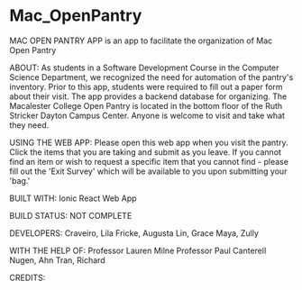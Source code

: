 # Mac_OpenPantry
MAC OPEN PANTRY APP is an app to facilitate the organization of Mac Open Pantry

ABOUT:
As students in a Software Development Course in the Computer Science Department, we recognized the need for automation of the pantry's inventory. Prior to this app, students were required to fill out a paper form about their visit. The app provides a backend database for organizing. 
The Macalester College Open Pantry is located in the bottom floor of the Ruth Stricker Dayton Campus Center.
Anyone is welcome to visit and take what they need.

USING THE WEB APP:
Please open this web app when you visit the pantry. Click the items that you are taking and submit as you leave.
If you cannot find an item or wish to request a specific item that you cannot find - please fill out the 'Exit Survey' which will be available to you upon submitting your 'bag.'

BUILT WITH: Ionic React Web App

BUILD STATUS: NOT COMPLETE

DEVELOPERS:
Craveiro, Lila
Fricke, Augusta
Lin, Grace
Maya, Zully

WITH THE HELP OF:
Professor Lauren Milne
Professor Paul Canterell
Nugen, Ahn
Tran, Richard

CREDITS:

